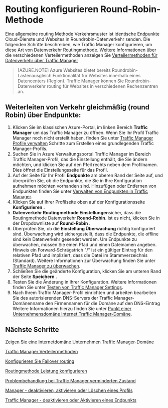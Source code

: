 <properties
   pageTitle="Traffic Manager round Robin Datenverkehr Routingmethode konfigurieren | Microsoft Azure"
   description="Dieser Artikel hilft bei der Round-Robin-Lastenausgleich für Traffic Manager Endpunkte konfigurieren."
   services="traffic-manager"
   documentationCenter=""
   authors="sdwheeler"
   manager="carmonm"
   editor="tysonn" />
<tags
   ms.service="traffic-manager"
   ms.devlang="na"
   ms.topic="article"
   ms.tgt_pltfrm="na"
   ms.workload="infrastructure-services"
   ms.date="10/18/2016"
   ms.author="sewhee" />
<!-- repub for nofollow -->

# <a name="configure-round-robin-routing-method"></a>Routing konfigurieren Round-Robin-Methode

Eine allgemeine routing Methode Verkehrsmuster ist identische Endpunkte Cloud-Dienste und Websites in Roundrobin-Datenverkehr senden. Die folgenden Schritte beschreiben, wie Traffic Manager konfigurieren, um diese Art von Datenverkehr Routingmethode. Weitere Informationen über die verschiedenen Verteilermethoden anzeigen Sie [Verteilermethoden für Datenverkehr über Traffic Manager](traffic-manager-routing-methods.md)

>[AZURE.NOTE] Azure Websites bietet bereits Roundrobin-Lastenausgleich Funktionalität für Websites innerhalb eines Datencenters (Region). Traffic Manager können Sie Roundrobin-Datenverkehr routing für Websites in verschiedenen Rechenzentren an.

## <a name="routing-traffic-equally-round-robin-across-a-set-of-endpoints"></a>Weiterleiten von Verkehr gleichmäßig (round Robin) über Endpunkte:

1. Klicken Sie im klassischen Azure-Portal, im linken Bereich **Traffic Manager** um das Traffic Manager zu öffnen. Wenn Sie Ihr Profil Traffic Manager noch nicht erstellt haben, finden Sie unter [Traffic Manager Profile verwalten](traffic-manager-manage-profiles.md) Schritte zum Erstellen eines grundlegenden Traffic Manager-Profils.
2. Suchen Sie in Azure Verwaltungsportal Traffic Manager im Bereich Traffic Manager-Profil, das die Einstellung enthält, die Sie ändern möchten, und klicken Sie auf den Pfeil rechts neben dem Profilnamen. Dies öffnet die Einstellungsseite für das Profil.
3. Auf der Seite für Ihr Profil **Endpunkte** am oberen Rand der Seite auf, und überprüfen Sie, ob die Endpunkte, die Sie in Ihre Konfiguration aufnehmen möchten vorhanden sind. Hinzufügen oder Entfernen von Endpunkten finden Sie unter [Verwalten von Endpunkten in Traffic Manager](traffic-manager-endpoints.md).
4. Klicken Sie auf Ihrer Profilseite oben auf der Konfigurationsseite **Konfigurieren** .
5. **Datenverkehr Routingmethode Einstellungen**sicher, dass die Routingmethode Datenverkehr **Round-Robin**. Ist es nicht, klicken Sie in der Dropdownliste auf **Round-Robin** .
6. Überprüfen Sie, ob die **Einstellung Überwachung** richtig konfiguriert sind. Überwachung wird sichergestellt, dass die Endpunkte, die offline sind kein Datenverkehr gesendet werden. Um Endpunkte zu überwachen, müssen Sie einen Pfad und einen Dateinamen angeben. Hinweis ein Forward-Schrägstrich "/" ist ein gültiger Eintrag für den relativen Pfad und impliziert, dass die Datei im Stammverzeichnis (Standard). Weitere Informationen zur Überwachung finden Sie unter [Traffic Manager zu überwachen](traffic-manager-monitoring.md).
7. Schließen Sie die geänderte Konfiguration, klicken Sie am unteren Rand der Seite **Speichern** .
8. Testen Sie die Änderung in Ihrer Konfiguration. Weitere Informationen finden Sie unter [Testen von Traffic Manager Settings](traffic-manager-testing-settings.md).
9. Nach Ihrem Traffic Manager-Profil einrichten und arbeiten bearbeiten Sie des autorisierenden DNS-Servers der Traffic Manager-Domänenname den Firmennamen für die Domäne auf den DNS-Eintrag Weitere Informationen hierzu finden Sie unter [Punkt einer Unternehmensdomäne Internet Traffic Manager-Domäne](traffic-manager-point-internet-domain.md).

## <a name="next-steps"></a>Nächste Schritte


[Zeigen Sie eine Internetdomäne Unternehmen Traffic Manager-Domäne](traffic-manager-point-internet-domain.md)

[Traffic Manager Verteilermethoden](traffic-manager-routing-methods.md)

[Konfigurieren Sie Failover routing](traffic-manager-configure-failover-routing-method.md)

[Routingmethode Leistung konfigurieren](traffic-manager-configure-performance-routing-method.md)

[Problembehandlung bei Traffic Manager verminderten Zustand](traffic-manager-troubleshooting-degraded.md)

[Manager - deaktivieren, aktivieren oder Löschen eines Profils](disable-enable-or-delete-a-profile.md)

[Traffic Manager - deaktivieren oder Aktivieren eines Endpunkts](disable-or-enable-an-endpoint.md)

